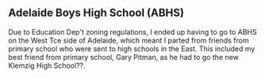## Adelaide Boys High School (ABHS)

Due to Education Dep't zoning regulations, I ended up having to go to ABHS on the West Tce side of Adelaide, which meant I parted from friends from primary school who were sent to high schools in the East. This included my best friend from primary school, Gary Pitman, as he had to go the new Klemzig High School??.
